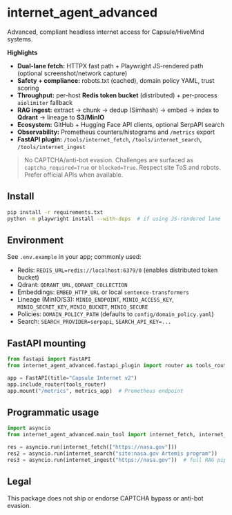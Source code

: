 # internet_agent_advanced

Advanced, compliant headless internet access for Capsule/HiveMind systems.

**Highlights**
- **Dual-lane fetch:** HTTPX fast path + Playwright JS-rendered path (optional screenshot/network capture)
- **Safety + compliance:** robots.txt (cached), domain policy YAML, trust scoring
- **Throughput:** per-host **Redis token bucket** (distributed) + per-process `aiolimiter` fallback
- **RAG ingest:** extract → chunk → dedup (Simhash) → embed → index to **Qdrant** → lineage to **S3/MinIO**
- **Ecosystem:** GitHub + Hugging Face API clients, optional SerpAPI search
- **Observability:** Prometheus counters/histograms and `/metrics` export
- **FastAPI plugin:** `/tools/internet_fetch`, `/tools/internet_search`, `/tools/internet_ingest`

> No CAPTCHA/anti-bot evasion. Challenges are surfaced as `captcha_required=True` or `blocked=True`.
> Respect site ToS and robots. Prefer official APIs when available.

## Install
```bash
pip install -r requirements.txt
python -m playwright install --with-deps  # if using JS-rendered lane
```

## Environment
See `.env.example` in your app; commonly used:
- Redis: `REDIS_URL=redis://localhost:6379/0` (enables distributed token bucket)
- Qdrant: `QDRANT_URL`, `QDRANT_COLLECTION`
- Embeddings: `EMBED_HTTP_URL` or local `sentence-transformers`
- Lineage (MinIO/S3): `MINIO_ENDPOINT`, `MINIO_ACCESS_KEY`, `MINIO_SECRET_KEY`, `MINIO_BUCKET`, `MINIO_SECURE`
- Policies: `DOMAIN_POLICY_PATH` (defaults to `config/domain_policy.yaml`)
- Search: `SEARCH_PROVIDER=serpapi`, `SEARCH_API_KEY=...`

## FastAPI mounting
```python
from fastapi import FastAPI
from internet_agent_advanced.fastapi_plugin import router as tools_router, metrics_app

app = FastAPI(title="Capsule Internet v2")
app.include_router(tools_router)
app.mount("/metrics", metrics_app)  # Prometheus endpoint
```

## Programmatic usage
```python
import asyncio
from internet_agent_advanced.main_tool import internet_fetch, internet_search, internet_ingest

res = asyncio.run(internet_fetch(["https://nasa.gov"]))
res2 = asyncio.run(internet_search("site:nasa.gov Artemis program"))
res3 = asyncio.run(internet_ingest("https://nasa.gov"))  # full RAG pipeline
```

## Legal
This package does not ship or endorse CAPTCHA bypass or anti-bot evasion.

